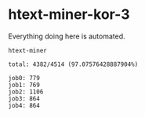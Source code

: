 # htext-miner-kor-3

Everything doing here is automated.

```
htext-miner

total: 4382/4514 (97.07576428887904%)

job0: 779
job1: 769
job2: 1106
job3: 864
job4: 864
```
